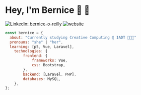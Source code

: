 #  Hey, I'm Bernice 👋 🐝

[![Linkedin: bernice-o-reilly](https://img.shields.io/badge/-berniceoreilly-blue?style=flat-square&logo=Linkedin&logoColor=white&link=https://www.linkedin.com/in/bernice-o-reilly-551137161//)](https://www.linkedin.com/in/bernice-o-reilly-551137161/)
[![website](https://img.shields.io/badge/Website-46a2f1.svg?&style=flat-square&logo=Google-Chrome&logoColor=white&link=https://b-oreilly.github.io/)](http://b-oreilly.github.io/)

```javascript
const bernice = {
  about: "Currently studying Creative Computing @ IADT 👩🏻‍💻"
  pronouns: "she" | "her",
  learning: [p5, Vue, Laravel],
    technologies: {
        frontend: {
            frameworks: Vue,
            css: Bootstrap,
        },
        backend: [Laravel, PHP],
        databases: MySQL,
    },
};
```

